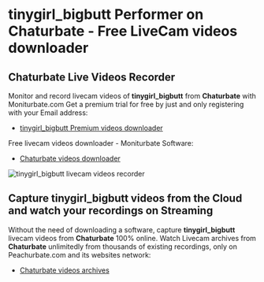 # tinygirl_bigbutt Performer on Chaturbate - Free LiveCam videos downloader

## Chaturbate Live Videos Recorder

Monitor and record livecam videos of **tinygirl_bigbutt** from **Chaturbate** with Moniturbate.com
Get a premium trial for free by just and only registering with your Email address:
* [tinygirl_bigbutt Premium videos downloader](https://moniturbate.com/request-demo-licence-key.html)

Free livecam videos downloader - Moniturbate Software:
* [Chaturbate videos downloader](https://moniturbate.com/moniturbate-download-software.html)

![tinygirl_bigbutt livecam videos recorder](https://peachurnet.com/templates/moniturbate-software.png)


## Capture tinygirl_bigbutt videos from the Cloud and watch your recordings on Streaming

Without the need of downloading a software, capture **tinygirl_bigbutt** livecam videos from **Chaturbate** 100% online.
Watch Livecam archives from **Chaturbate** unlimitedly from thousands of existing recordings, only on Peachurbate.com and its websites network:
* [Chaturbate videos archives](https://peachurnet.com/)